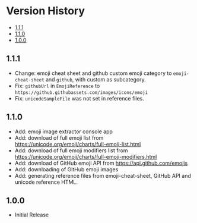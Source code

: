 # Version History

[TOC]: # ""

- [1.1.1](#111)
- [1.1.0](#110)
- [1.0.0](#100)


## 1.1.1

* Change: emoji cheat sheet and github custom emoji category to
  `emoji-cheat-sheet` and `github`, with custom as subcategory.
* Fix: `githubUrl` in `EmojiReference` to
  `https://github.githubassets.com/images/icons/emoji`
* Fix: `unicodeSampleFile` was not set in reference files.

## 1.1.0

* Add: emoji image extractor console app
* Add: download of full emoji list from
  <https://unicode.org/emoji/charts/full-emoji-list.html><!-- @IGNORE PREVIOUS: link -->
* Add: download of full emoji modifiers list from
  <https://unicode.org/emoji/charts/full-emoji-modifiers.html><!-- @IGNORE PREVIOUS: link -->
* Add: download of GitHub emoji API from <https://api.github.com/emojis>
* Add: downloading of GitHub emoji images
* Add: generating reference files from emoji-cheat-sheet, GitHub API and
  unicode reference HTML.

## 1.0.0

* Initial Release

